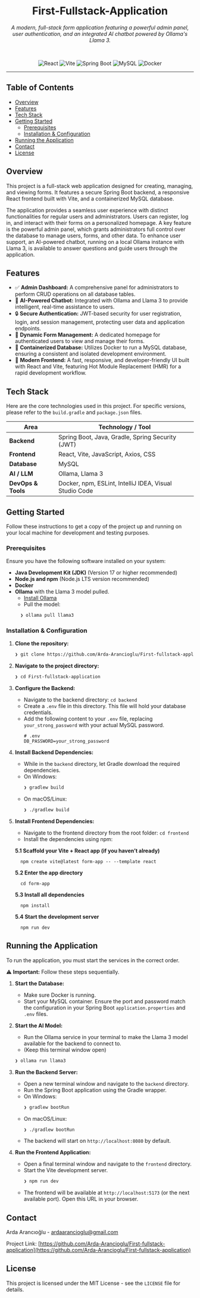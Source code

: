 <div align="center">

# First-Fullstack-Application

*A modern, full-stack form application featuring a powerful admin panel, user authentication, and an integrated AI chatbot powered by Ollama's Llama 3.*

<br>

</div>

<p align="center">
<img src="https://img.shields.io/badge/React-61DAFB?style=for-the-badge&logo=react&logoColor=black" alt="React">
<img src="https://img.shields.io/badge/Vite-646CFF?style=for-the-badge&logo=vite&logoColor=white" alt="Vite">
<img src="https://img.shields.io/badge/Spring-6DB33F?style=for-the-badge&logo=spring&logoColor=white" alt="Spring Boot">
<img src="https://img.shields.io/badge/MySQL-4479A1?style=for-the-badge&logo=mysql&logoColor=white" alt="MySQL">
<img src="https://img.shields.io/badge/Docker-2496ED?style=for-the-badge&logo=docker&logoColor=white" alt="Docker">
</p>

<hr>

## Table of Contents

- [Overview](#overview)
- [Features](#features)
- [Tech Stack](#tech-stack)
- [Getting Started](#getting-started)
  - [Prerequisites](#prerequisites)
  - [Installation & Configuration](#installation--configuration)
- [Running the Application](#running-the-application)
- [Contact](#contact)
- [License](#license)

</hr>

## Overview

This project is a full-stack web application designed for creating, managing, and viewing forms. It features a secure Spring Boot backend, a responsive React frontend built with Vite, and a containerized MySQL database.

The application provides a seamless user experience with distinct functionalities for regular users and administrators. Users can register, log in, and interact with their forms on a personalized homepage. A key feature is the powerful admin panel, which grants administrators full control over the database to manage users, forms, and other data. To enhance user support, an AI-powered chatbot, running on a local Ollama instance with Llama 3, is available to answer questions and guide users through the application.

</hr>

## Features

  * ✅ **Admin Dashboard:** A comprehensive panel for administrators to perform CRUD operations on all database tables.
  * 🧠 **AI-Powered Chatbot:** Integrated with Ollama and Llama 3 to provide intelligent, real-time assistance to users.
  * 🔒 **Secure Authentication:** JWT-based security for user registration, login, and session management, protecting user data and application endpoints.
  * 📄 **Dynamic Form Management:** A dedicated homepage for authenticated users to view and manage their forms.
  * 🐳 **Containerized Database:** Utilizes Docker to run a MySQL database, ensuring a consistent and isolated development environment.
  * 🚀 **Modern Frontend:** A fast, responsive, and developer-friendly UI built with React and Vite, featuring Hot Module Replacement (HMR) for a rapid development workflow.

</hr>

## Tech Stack

Here are the core technologies used in this project. For specific versions, please refer to the `build.gradle` and `package.json` files.

| Area                  | Technology / Tool                                     |
| --------------------- | ----------------------------------------------------- |
| **Backend** | Spring Boot, Java, Gradle, Spring Security (JWT)      |
| **Frontend** | React, Vite, JavaScript, Axios, CSS                   |
| **Database** | MySQL                                                 |
| **AI / LLM** | Ollama, Llama 3                                       |
| **DevOps & Tools** | Docker, npm, ESLint, IntelliJ IDEA, Visual Studio Code |

</hr>

## Getting Started

Follow these instructions to get a copy of the project up and running on your local machine for development and testing purposes.

### Prerequisites

Ensure you have the following software installed on your system:

  * **Java Development Kit (JDK)** (Version 17 or higher recommended)
  * **Node.js and npm** (Node.js LTS version recommended)
  * **Docker**
  * **Ollama** with the Llama 3 model pulled.
      * [Install Ollama](https://ollama.com/download)
      * Pull the model:
    ```sh
      ❯ ollama pull llama3
    ```
    
### Installation & Configuration

1.  **Clone the repository:**

    ```sh
    ❯ git clone https://github.com/Arda-Arancioglu/First-fullstack-application.git
    ```

2.  **Navigate to the project directory:**

    ```sh
    ❯ cd First-fullstack-application
    ```

3.  **Configure the Backend:**

      * Navigate to the backend directory: `cd backend`
      * Create a `.env` file in this directory. This file will hold your database credentials.
      * Add the following content to your `.env` file, replacing `your_strong_password` with your actual MySQL password.
        ```env
        # .env
        DB_PASSWORD=your_strong_password
        ```

4.  **Install Backend Dependencies:**

      * While in the `backend` directory, let Gradle download the required dependencies.
      * On Windows:
        ```sh
        ❯ gradlew build
        ```
      * On macOS/Linux:
        ```sh
        ❯ ./gradlew build
        ```

5.  **Install Frontend Dependencies:**

      * Navigate to the frontend directory from the root folder: `cd frontend`
      * Install the dependencies using npm:

    **5.1 Scaffold your Vite + React app (if you haven’t already)**  
      
          npm create vite@latest form-app -- --template react
   
    **5.2 Enter the app directory**  
      
          cd form-app
   
    **5.3 Install all dependencies**  
      
          npm install
   
    **5.4 Start the development server**  
      
          npm run dev

</hr>

## Running the Application

To run the application, you must start the services in the correct order.

⚠️ **Important:** Follow these steps sequentially.

1.  **Start the Database:**

      * Make sure Docker is running.
      * Start your MySQL container. Ensure the port and password match the configuration in your Spring Boot `application.properties` and `.env` files.

2.  **Start the AI Model:**

      * Run the Ollama service in your terminal to make the Llama 3 model available for the backend to connect to.
      * (Keep this terminal window open)

    <!-- end list -->

    ```sh
    ❯ ollama run llama3
    ```

3.  **Run the Backend Server:**

      * Open a new terminal window and navigate to the `backend` directory.
      * Run the Spring Boot application using the Gradle wrapper.
      * On Windows:
        ```sh
        ❯ gradlew bootRun
        ```
      * On macOS/Linux:
        ```sh
        ❯ ./gradlew bootRun
        ```
      * The backend will start on `http://localhost:8080` by default.

4.  **Run the Frontend Application:**

      * Open a final terminal window and navigate to the `frontend` directory.
      * Start the Vite development server.
        ```sh
        ❯ npm run dev
        ```
      * The frontend will be available at `http://localhost:5173` (or the next available port). Open this URL in your browser.

</hr>

## Contact

Arda Arancıoğlu - ardaarancioglu@gmail.com

Project Link: [https://github.com/Arda-Arancioglu/First-fullstack-application](https://github.com/Arda-Arancioglu/First-fullstack-application)

</hr>

## License

This project is licensed under the MIT License - see the `LICENSE` file for details.
